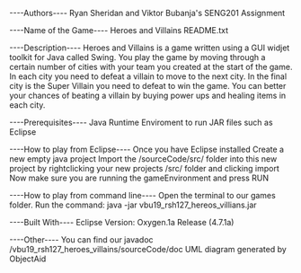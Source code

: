  ----Authors----
Ryan Sheridan and Viktor Bubanja's SENG201 Assignment

 ----Name of the Game----
Heroes and Villains README.txt

 ----Description----
Heroes and Villains is a game written using a GUI widjet toolkit for Java called Swing.
You play the game by moving through a certain number of cities with your team you created at the start of the game. 
In each city you need to defeat a villain to move to the next city. 
In the final city is the Super Villain you need to defeat to win the game.
You can better your chances of beating a villain by buying power ups and healing items in each city.

 ----Prerequisites----
Java Runtime Enviroment to run JAR files such as Eclipse

 ----How to play from Eclipse----
Once you have Eclipse installed
Create a new empty java project
Import the /sourceCode/src/ folder into this new project by rightclicking your new projects /src/ folder and clicking import
Now make sure you are running the gameEnvironment and press RUN

 ----How to play from command line----
Open the terminal to our games folder.
Run the command: 
java -jar vbu19_rsh127_hereos_villians.jar

 ----Built With----
Eclipse Version: Oxygen.1a Release (4.7.1a)

 ----Other----
You can find our javadoc /vbu19_rsh127_heroes_villains/sourceCode/doc
UML diagram generated by ObjectAid
